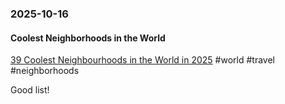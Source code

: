 ### 2025-10-16
#### Coolest Neighborhoods in the World
[39 Coolest Neighbourhoods in the World in 2025](https://www.timeout.com/travel/coolest-neighbourhoods-in-the-world-2025) #world #travel #neighborhoods

Good list!

